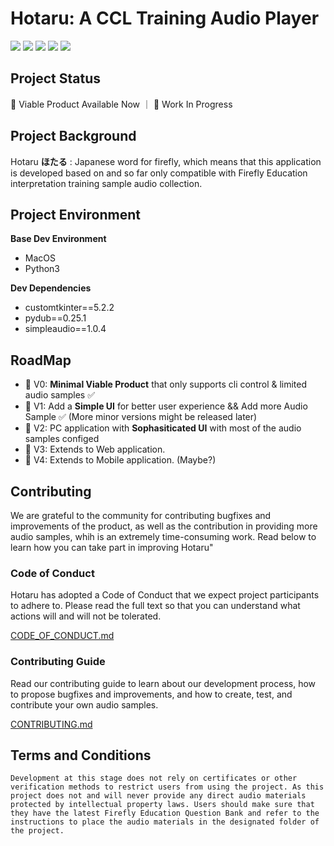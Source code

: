 # Hotaru: A CCL Training Audio Player

<p align="left">
  <img src="https://img.shields.io/badge/Python-3.9-green.svg">
  <img src="https://img.shields.io/badge/License-Apache_2.0-blue.svg">
  <img src="https://img.shields.io/badge/PRs-welcome-orange.svg">
  <img src="https://img.shields.io/badge/Dev-In_Progerss-lightgreen.svg">
  <img src="https://img.shields.io/badge/MVP-V1.1.1-purple.svg">
</p>

## Project Status

🎉 Viable Product Available Now ｜ 🚧 Work In Progress

## Project Background

Hotaru **ほたる** : Japanese word for firefly, which means that this application is developed based on and so far only compatible with Firefly Education interpretation training sample audio collection.

## Project Environment

**Base Dev Environment**

- MacOS
- Python3

**Dev Dependencies**

- customtkinter==5.2.2
- pydub==0.25.1
- simpleaudio==1.0.4

## RoadMap

- 🚀 V0: **Minimal Viable Product** that only supports cli control & limited audio samples ✅
- 🚀 V1: Add a **Simple UI** for better user experience && Add more Audio Sample ✅ (More minor versions might be released later)
- 👀 V2: PC application with **Sophasiticated UI** with most of the audio samples configed
- 🚧 V3: Extends to Web application.
- 🚧 V4: Extends to Mobile application. (Maybe?)

## Contributing

We are grateful to the community for contributing bugfixes and improvements of the product, as well as the contribution in providing more audio samples, whih is an extremely time-consuming work. Read below to learn how you can take part in improving Hotaru"

### Code of Conduct

Hotaru has adopted a Code of Conduct that we expect project participants to adhere to. Please read the full text so that you can understand what actions will and will not be tolerated.

[CODE_OF_CONDUCT.md](https://github.com/billyjojojobulido/hotaru/blob/main/CODE_OF_CONDUCT.md)

### Contributing Guide

Read our contributing guide to learn about our development process, how to propose bugfixes and improvements, and how to create, test, and contribute your own audio samples.

[CONTRIBUTING.md](https://github.com/billyjojojobulido/hotaru/blob/main/CONTRIBUTING.md)

## Terms and Conditions

`Development at this stage does not rely on certificates or other verification methods to restrict users from using the project. As this project does not and will never provide any direct audio materials protected by intellectual property laws. Users should make sure that they have the latest Firefly Education Question Bank and refer to the instructions to place the audio materials in the designated folder of the project.`
